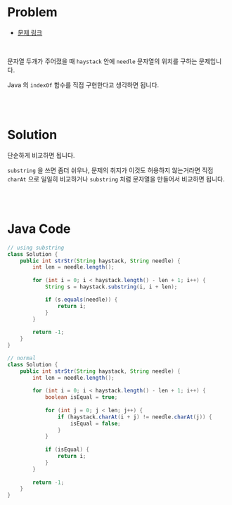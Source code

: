 # Problem

- [문제 링크](https://leetcode.com/problems/implement-strstr/)

<br>

문자열 두개가 주어졌을 때 `haystack` 안에 `needle` 문자열의 위치를 구하는 문제입니다.

Java 의 `indexOf` 함수를 직접 구현한다고 생각하면 됩니다.

<br><br>

# Solution

단순하게 비교하면 됩니다.

`substring` 을 쓰면 좀더 쉬우나, 문제의 취지가 이것도 허용하지 않는거라면 직접 `charAt` 으로 일일히 비교하거나 `substring` 처럼 문자열을 만들어서 비교하면 됩니다.

<br><br>

# Java Code

```java
// using substring
class Solution {
    public int strStr(String haystack, String needle) {
        int len = needle.length();
        
        for (int i = 0; i < haystack.length() - len + 1; i++) {
            String s = haystack.substring(i, i + len);

            if (s.equals(needle)) {
                return i;
            }
        }
        
        return -1;
    }
}

// normal
class Solution {
    public int strStr(String haystack, String needle) {
        int len = needle.length();
        
        for (int i = 0; i < haystack.length() - len + 1; i++) {
            boolean isEqual = true;
            
            for (int j = 0; j < len; j++) {
                if (haystack.charAt(i + j) != needle.charAt(j)) {
                    isEqual = false;
                }
            }
            
            if (isEqual) {
                return i;
            }
        }
        
        return -1;
    }
}
```
